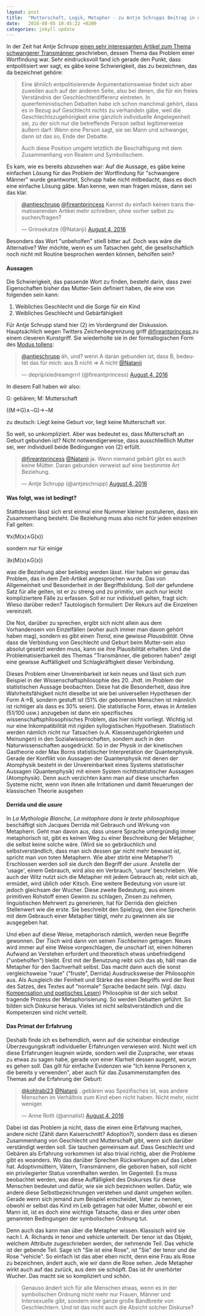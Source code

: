 ```yaml
---
layout: post
title:  "Mutterschaft, Logik, Metapher - zu Antje Schrupps Beitrag in der Zeit"
date:   2016-08-05 10:45:22 +0200
categories: jekyll update
---
```


In der Zeit hat Antje Schrupp <a href="http://www.zeit.de/kultur/2016-08/geburt-vaeter-transsexualitaet-queer-feminismus-10nach8" title="DIE ZEIT: Mama, Papa, Väterin"> einen sehr interessanten Artikel zum Thema schwangerer Transmänner </a> geschrieben, dessen Thema das Problem einer Wortfindung war. Sehr eindrucksvoll fand ich gerade den Punkt, dass entpolitisiert wer sagt, es gäbe keine Schwierigkeit, das zu bezeichnen, das da bezeichnet gehöre:

>Eine ähnlich entpolitisierende Argumentationsweise findet sich aber zuweilen auch auf der anderen Seite, also bei denen, die für ein freies Verständnis der Geschlechterdifferenz eintreten. In queerfeministischen Debatten habe ich schon manchmal gehört, dass es in Bezug auf Geschlecht nichts zu verhandeln gäbe, weil die Geschlechtszugehörigkeit eine gänzlich individuelle Angelegenheit sei, zu der sich nur die betreffende Person selbst legitimerweise äußern darf: Wenn eine Person sagt, sie sei Mann und schwanger, dann ist das so, Ende der Debatte.
>
>Auch diese Position umgeht letztlich die Beschäftigung mit dem Zusammenhang von Realem und Symbolischem.

Es kam, wie es bereits abzusehen war: Auf die Aussage, es gäbe keine einfachen Lösung für das Problem der Wortfindung für "schwangere Männer" wurde geantwortet, Schrupp habe nicht mitbedacht, dass es doch eine einfache Lösung gäbe. Man kenne, wen man fragen müsse, dann sei das klar.

<blockquote class="twitter-tweet" data-conversation="none" data-lang="en"><p lang="de" dir="ltr"><a href="https://twitter.com/antjeschrupp">@antjeschrupp</a> <a href="https://twitter.com/fireantprincess">@fireantprincess</a> Kannst du einfach keinen trans thematisierenden Artikel mehr schreiben, ohne vorher selbst zu suchen/fragen?</p>&mdash; Grinsekatze (@Natanji) <a href="https://twitter.com/Natanji/status/761113199890411520">August 4, 2016</a></blockquote>
<script async src="//platform.twitter.com/widgets.js" charset="utf-8"></script>

Besonders das Wort "unbeholfen" stieß bitter auf. Doch was wäre die Alternative? Wer möchte, wenn es um Tatsachen geht, die gesellschaftlich noch nicht mit Routine besprochen werden können, beholfen sein?

#### Aussagen

Die Schwierigkeit, das passende Wort zu finden, besteht darin, dass zwei Eigenschaften bisher das Mutter-Sein definiert haben, die eine von folgenden sein kann:
1. Weibliches Geschlecht und die Sorge für ein Kind
2. Weibliches Geschlecht und Gebärfähigkeit

Für Antje Schrupp stand hier (2) im Vordergrund der Diskussion.
Hauptsächlich wegen Twitters Zeichenbegrenzung griff <a href="twitter.com/@fireantprincess"> @fireantprincess </a> zu einem cleveren Kunstgriff. Sie wiederholte sie in der formallogischen Form des <a href="https://de.wikipedia.org/wiki/Modus_tollens"> Modus tollens</a>:

<blockquote class="twitter-tweet" data-lang="en"><p lang="de" dir="ltr"><a href="https://twitter.com/antjeschrupp">@antjeschrupp</a> äh, und? wenn A daran gebunden ist, dass B, bedeutet das für mich: aus B nicht =&gt; A nicht <a href="https://twitter.com/Natanji">@Natanji</a></p>&mdash; depripixiedreamgrrrl (@fireantprincess) <a href="https://twitter.com/fireantprincess/status/761138800164794368">August 4, 2016</a></blockquote>
<script async src="//platform.twitter.com/widgets.js" charset="utf-8"></script>

In diesem Fall haben wir also:

  G: gebären; M: Mutterschaft

  ((M→G)∧¬G)→¬M

zu deutsch: Liegt keine Geburt vor, liegt keine Mutterschaft vor.

So weit, so unkompliziert. Aber was bedeutet es, dass Mutterschaft an Geburt gebunden ist? Nicht notwendigerweise, dass ausschließlich Mutter sei, wer individuell beide Bedingungen von (2) erfüllt.

<blockquote class="twitter-tweet" data-lang="en"><p lang="de" dir="ltr"><a href="https://twitter.com/fireantprincess">@fireantprincess</a> <a href="https://twitter.com/Natanji">@Natanji</a> ja. Wenn niemand gebärt gibt es auch keine Mütter. Daran gebunden verweist auf eine bestimmte Art Beziehung.</p>&mdash; Antje Schrupp (@antjeschrupp) <a href="https://twitter.com/antjeschrupp/status/761140315751346176">August 4, 2016</a></blockquote>
<script async src="//platform.twitter.com/widgets.js" charset="utf-8"></script>

#### Was folgt, was ist bedingt?

Stattdessen lässt sich erst einmal eine Nummer kleiner postulieren, dass ein Zusammenhang besteht. Die Beziehung muss also nicht für jeden einzelnen Fall gelten:

  ∀x(M(x)∧G(x))

sondern nur für einige

  ∃x(M(x)∧G(x))

was die Beziehung aber beliebig werden lässt. Hier haben wir genau das Problem, das in dem Zeit-Artikel angesprochen wurde. Das von Allgemeinheit und Besonderheit in der Begriffsbildung. Soll der gefundene Satz für alle gelten, ist er zu streng und zu primitiv, um auch nur leicht kompliziertere Fälle zu erfassen. Soll er nur individuell gelten, fragt sich: Wieso darüber reden? Tautologisch formuliert: Der Rekurs auf die Einzelnen vereinzelt.

Die Not, darüber zu sprechen, ergibt sich nicht allein aus dem Vorhandensein von Einzelfällen (woher auch immer man davon gehört haben mag), sondern es gibt einen _Trend_, eine gewisse _Plausibilität_. Ohne dass die Verbindung von Geschlecht und Geburt beim Mutter-sein also absolut gesetzt werden muss, kann sie ihre Plausibilität erhalten. Und die Problematisierbarkeit des Themas "Transmänner, die geboren haben" zeigt eine gewisse Auffälligkeit und Schlagkräftigkeit dieser Verbindung.

Dieses Problem einer Unvereinbarkeit ist kein neues und lässt sich zum Beispiel in der Wissenschaftsphilosophie des 20. Jhdt. im Problem der statistischen Aussage beobachten. Diese hat die Besonderheit, dass ihre Wahrheitsfähigkeit nicht dieselbe ist wie bei universellen Hypothesen der Form A->B, sondern gestuft ist (51% der geborenen Menschen ist männlich ist richtiger als dass es 30% seien).
Die statistische Form, etwas in Anteilen (51/100 usw.) anzugeben ist dann ein spezifisches wissenschaftsphilosophisches Problem, das hier nicht vorliegt. Wichtig ist nur eine Inkompatibilität mit rigiden syllogistischen Hypothesen. Statistisch werden nämlich nicht nur Tatsachen (v.A. Klassenzugehörigkeiten und Meinungen) in den Sozialwissenschaften, sondern auch in den Naturwissenschaften ausgedrückt. So in der Physik in der kinetischen Gastheorie oder Max Borns statistischer Interpretation der Quantenphysik. Gerade der Konflikt von Aussagen der Quantenphysik mit denen der Atomphysik besteht in der Unvereinbarkeit eines Systems statistischer Aussagen (Quantenphysik) mit einem System nichttstatistischer Aussagen (Atomphysik). Denn auch verzichten kann man auf diese unscharfen Systeme nicht, wenn von ihnen alle Irritationen und damit Neuerungen der klassischen Theorie ausgehen
####  Derrida und die _usure_
In _La Mythologie Blanche, La métaphore dans le texte philosophique_ beschäftigt sich Jacques Derrida mit Gebrauch und Wirkung von Metaphern. Geht man davon aus, dass unsere Sprache untergründig immer metaphorisch ist, gibt es keinen Weg zu einer Beschreibung der Metapher, die selbst keine solche wäre. (Wird sie so gebräuchlich und selbstverständlich, dass man sich dessen gar nicht mehr bewusst ist, spricht man von toten Metaphern. Wie aber stirbt eine Metapher?) Erschlossen werden soll sie durch den Begriff der _usure_. Anstelle der 'usage', einem Gebrauch, wird also ein Verbrauch, 'usure' beschrieben. Wie auch der Witz nutzt sich die Metapher mit jedem Gebrauch ab, reibt sich ab, ermüdet, wird üblich oder Kitsch. Eine weitere Bedeutung von usure ist jedoch gleichsam der Wucher. Diese zweite Bedeutung, aus einem primitiven Rohstoff einen Gewinn zu schlagen, Zinsen zu nehmen, linguistischen Mehrwert zu generieren, hat für Derrida den gleichen Stellenwert wie die erste. Sie beschreibt den Spielzug, den eine Sprecherin mit dem Gebrauch einer Metapher tätigt, mehr zu gewinnen als sie ausgegeben hat.

Und eben auf diese Weise, metaphorisch nämlich, werden neue Begriffe gewonnen. Der _Tisch_ wird dann von seinen _Tischbeinen_ getragen. Neues wird immer auf eine Weise vorgeschlagen, die unscharf ist, einen höheren Aufwand an Verstehen erfordert und theoretisch etwas unbefriedigend ("unbeholfen") bleibt. Erst mit der Benutzung reibt sich das ab, hält man die Metapher für den Sachverhalt selbst. Das macht dann auch die sonst vergleichsweise "raue" ("fruste", Derrida) Ausdrucksweise der Philosophin aus. Als Ausgleich der Feinheit und Stärke des einen Begriffs wird der Rest des Satzes, des Textes auf "normale" Sprache bedacht sein. (Vgl. dazu <a href="http://www.reis.space/jekyll/update/2016/06/30/kompensation.html" title="Critical Otter Studies - Kompensation und poetisches Lesen">Kompensation und poetisches Lesen</a>) Philosophie ist der sich selbst tragende Prozess der Metaphorisierung. So werden Debatten geführt. So bilden sich Diskurse heraus. Vieles ist nicht selbstverständlich und die Kompetenzen sind nicht verteilt.

#### Das Primat der Erfahrung

Deshalb finde ich es befremdlich, wenn auf die scheinbar eindeutige Überzeugungskraft individueller Erfahrungen verwiesen wird. Nicht weil ich diese Erfahrungen leugnen würde, sondern weil die Zusprache, wer etwas zu etwas zu sagen habe, gerade von einer Klarheit dessen ausgeht, worum es gehen soll. Das gilt für einfache Evidenzen wie "Ich kenne Personen x, die bereits y verwenden", aber auch für das Zusammenstampfen des Themas auf die Erfahrung der Geburt:

<blockquote class="twitter-tweet" data-lang="en"><p lang="de" dir="ltr"><a href="https://twitter.com/kohlrabi23">@kohlrabi23</a> <a href="https://twitter.com/Natanji">@Natanji</a> ..gebären was Spezifisches ist, was andere Menschen im Verhältnis zum Kind eben nicht haben. Nicht mehr, nicht weniger.</p>&mdash; Anne Roth (@annalist) <a href="https://twitter.com/annalist/status/761239389091401728">August 4, 2016</a></blockquote>
<script async src="//platform.twitter.com/widgets.js" charset="utf-8"></script>

Dabei ist das Problem ja nicht, dass die einen eine Erfahrung machen, andere nicht (Zählt dann Kaiserschnitt? Adoption?), sondern dass es diesen Zusammenhang von Geschlecht und Mutterschaft gibt, wenn sich darüber verständigt werden soll. Sie tauchen gemeinsam auf. Dass Geschlecht und Gebären als Erfahrung vorkommen ist also trivial richtig, aber die Probleme gibt es woanders. Wo das darüber Sprechen Rückwirkungen auf das Leben hat. Adoptivmüttern, Vätern, Transmännern, die geboren haben, soll nicht ein privilegierter Status vorenthalten werden. Im Gegenteil: Es muss beobachtet werden, was diese Auffälligkeit des Diskurses für diese Menschen bedeutet und dafür, wie sie sich bezeichnen wollen. Dafür, wie andere diese Selbstbezeichnungen verstehen und damit umgehen wollen. Gerade wenn sich jemand zum Beispiel entscheidet, Vater zu nennen, obwohl er selbst das Kind im Leib getragen hat oder Mutter, obwohl er ein Mann ist, ist es doch eine wichtige Tatsache, dass er dies unter oben genannten Bedingungen der symbolischen Ordnung tut.

Denn auch das kann man über die Metapher wissen. Klassisch wird sie nach I. A. Richards in tenor und vehicle unterteilt. Der tenor ist das Objekt, welchem Attribute zugeschrieben werden, der nehmende Teil. Das vehicle ist der gebende Teil. Sage ich "Sie ist eine Rose", ist "Sie" der tenor und die Rose "vehicle". So einfach ist das aber eben nicht, denn eine Frau als Rose zu bezeichnen, ändert auch, wie wir dann die Rose sehen. Jede Metapher wirkt auch auf das zurück, aus dem sie schöpft. Das ist ihr unerhörter Wucher. Das macht sie so kompliziert und schön.

>Genauso ändert sich für alle Menschen etwas, wenn es in der symbolischen Ordnung nicht mehr nur Frauen, Männer und Intersexuelle gibt, sondern eine ganze große Bandbreite von Geschlechtern. Und ist das nicht auch die Absicht solcher Diskurse?
